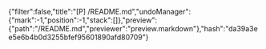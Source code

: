 {"filter":false,"title":"[P] /README.md","undoManager":{"mark":-1,"position":-1,"stack":[]},"preview":{"path":"/README.md","previewer":"preview.markdown"},"hash":"da39a3ee5e6b4b0d3255bfef95601890afd80709"}